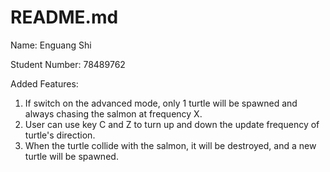 # README.md

Name: Enguang Shi

Student Number: 78489762

Added Features:

1. If switch on the advanced mode, only 1 turtle will be spawned and always chasing the salmon at frequency X.
2. User can use key C and Z to turn up and down the update frequency of turtle's direction.
3. When the turtle collide with the salmon, it will be destroyed, and a new turtle will be spawned.

